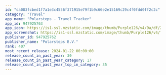 ```yaml
---
id: "ca083fcbed1f7a1e3c4556f371915e79f1b9c66e2e15169c29c4f0fdd0ff2c2c"
category: "Travel"
app_name: "Polarsteps - Travel Tracker"
app_id: 947925763
app_icon: https://is1-ssl.mzstatic.com/image/thumb/Purple126/v4/9a/df/28/9adf28d7-5167-e7bc-55a0-3e6c73fd58c6/AppIcon-0-0-1x_U007emarketing-0-5-0-85-220.png/1024x1024bb.png
app_screenshot: https://is1-ssl.mzstatic.com/image/thumb/Purple126/v4/f5/3b/45/f53b45e6-28b8-fd95-1e3b-f3e53edd2f52/2039f72d-aa7a-43f2-9b7b-3668894705a8_6.5_Screenshots_-_1.png/1242x2688bb.png
publisher_id: 947925762
publisher_name: "Polarsteps B.V."
rank: 407
most_recent_release: 2024-01-22 00:00:00
release_count_in_past_year: 30
release_count_in_past_year_category: 17
release_count_in_past_year_top_in_category: 35
---
```

